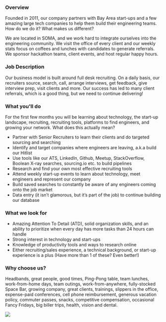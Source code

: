 


### Overview
Founded in 2011, our company partners with Bay Area start-ups and a few amazing large tech companies to help them build their engineering teams.  How do we do it?  What makes us different?

We are located in SOMA, and we work hard to integrate ourselves into the engineering community. We visit the office of every client and our weekly stats focus on coffees and lunches with candidates to generate referrals. We sponsor hackathon teams, client events, and host regular happy hours.  

### Job Description
Our business model is built around full desk recruiting.  On a daily basis, our recruiters source, search, call, arrange interviews, get feedback, give interview prep, visit clients and more.  Our success has led to many client referrals, which is a good thing, but we need to continue delivering!

### What you'll do
For the first few months you will be learning about technology, the start-up landscape, recruiting, recruiting tools, platforms to find engineers, and growing your network.  What does this actually mean?
+ Partner with Senior Recruiters to learn their clients and do targeted sourcing and searching
+ Identify and target companies where engineers are leaving, a.k.a build our Hitlist
+ Use tools like our ATS, LinkedIn, Github, Meetup, StackOverflow, Boolean  X-ray searches, sourcing.io etc. to build pipelines
+ Research and find your own most effective recruiting tools
+ Attend weekly start-up events to learn about technology, meet engineers and represent our company
+ Build saved searches to constantly be aware of any engineers coming onto the job market
+ Data entry (it isn’t glamorous, but it’s part of the job) to continue building our database

### What we look for
+ Amazing Attention To Detail (ATD), solid organization skills, and an ability to prioritize when every day has more tasks than 24 hours can handle
+ Strong interest in technology and start-ups
+ Knowledge of productivity tools and ways to research online
+ Either recruiting/sales experience, a technical background, or start-up experience is a plus (Have more than 1 of these? Even better!)

### Why choose us?
Headbands, great people, good times, Ping-Pong table, team lunches, work-from-home days, team outings, work-from-anywhere, fully-stocked Space Bar, growing company, great clients, trainings, slippers in the office, expense-paid conferences, cell phone reimbursement, generous vacation policy, commuter passes, snacks, competitive compensation, occasional Fancy Fridays, big biller trips, health, vision and dental.


[<img src='https://dabuttonfactory.com/button.png?t=Apply&f=Calibri-Bold&ts=24&tc=fff&tshs=1&tshc=000&hp=20&vp=8&c=5&bgt=gradient&bgc=3d85c6&ebgc=073763'>](https://letsrockit.co/users/auth/github?job_id=um9ja0luifjly3j1axrpbmc-talent-detective)
